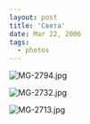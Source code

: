 ```yaml
---
layout: post
title: 'Света'
date: Mar 22, 2006
tags:
  - photos
---
```




![MG-2794.jpg](upload://MG-2794.jpg)

![MG-2732.jpg](upload://MG-2732.jpg)

![MG-2713.jpg](upload://MG-2713.jpg)

